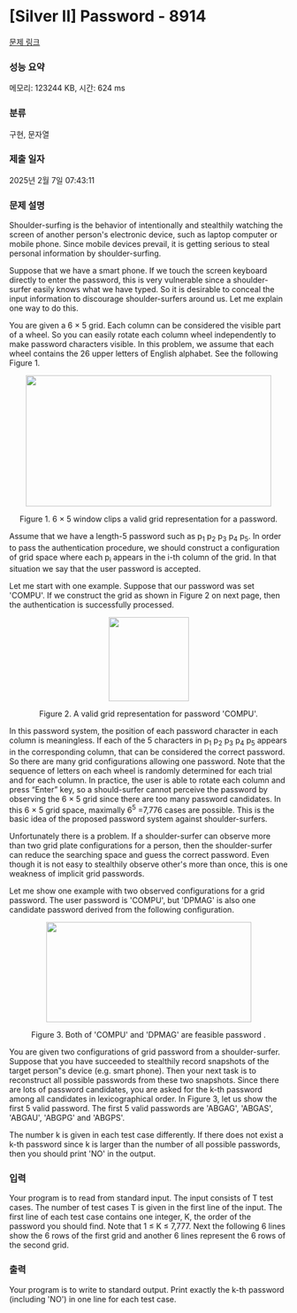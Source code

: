 # [Silver II] Password - 8914 

[문제 링크](https://www.acmicpc.net/problem/8914) 

### 성능 요약

메모리: 123244 KB, 시간: 624 ms

### 분류

구현, 문자열

### 제출 일자

2025년 2월 7일 07:43:11

### 문제 설명

<p>Shoulder-surfing is the behavior of intentionally and stealthily watching the screen of another person's electronic device, such as laptop computer or mobile phone. Since mobile devices prevail, it is getting serious to steal personal information by shoulder-surfing.</p>

<p>Suppose that we have a smart phone. If we touch the screen keyboard directly to enter the password, this is very vulnerable since a shoulder-surfer easily knows what we have typed. So it is desirable to conceal the input information to discourage shoulder-surfers around us. Let me explain one way to do this.</p>

<p>You are given a 6 × 5 grid. Each column can be considered the visible part of a wheel. So you can easily rotate each column wheel independently to make password characters visible. In this problem, we assume that each wheel contains the 26 upper letters of English alphabet. See the following Figure 1.</p>

<p style="text-align: center;"><img alt="" src="https://onlinejudgeimages.s3.amazonaws.com/problem/8914/%EC%8A%A4%ED%81%AC%EB%A6%B0%EC%83%B7%202017-01-05%20%EC%98%A4%ED%9B%84%204.21.32.png" style="height:237px; width:444px"></p>

<p style="text-align: center;">Figure 1. 6 × 5 window clips a valid grid representation for a password.</p>

<p>Assume that we have a length-5 password such as p<sub>1</sub> p<sub>2</sub> p<sub>3</sub> p<sub>4</sub> p<sub>5</sub>. In order to pass the authentication procedure, we should construct a configuration of grid space where each p<sub>i</sub> appears in the i-th column of the grid. In that situation we say that the user password is accepted.</p>

<p>Let me start with one example. Suppose that our password was set 'COMPU'. If we construct the grid as shown in Figure 2 on next page, then the authentication is successfully processed. </p>

<p style="text-align: center;"><img alt="" src="https://onlinejudgeimages.s3.amazonaws.com/problem/8914/%EC%8A%A4%ED%81%AC%EB%A6%B0%EC%83%B7%202017-01-05%20%EC%98%A4%ED%9B%84%204.23.19.png" style="height:152px; width:145px"></p>

<p style="text-align: center;">Figure 2. A valid grid representation for password 'COMPU'.</p>

<p>In this password system, the position of each password character in each column is meaningless. If each of the 5 characters in p<sub>1</sub> p<sub>2</sub> p<sub>3</sub> p<sub>4</sub> p<sub>5</sub> appears in the corresponding column, that can be considered the correct password. So there are many grid configurations allowing one password. Note that the sequence of letters on each wheel is randomly determined for each trial and for each column. In practice, the user is able to rotate each column and press “Enter” key, so a should-surfer cannot perceive the password by observing the 6 × 5 grid since there are too many password candidates. In this 6 × 5 grid space, maximally 6<sup>5</sup> =7,776 cases are possible. This is the basic idea of the proposed password system against shoulder-surfers.</p>

<p>Unfortunately there is a problem. If a shoulder-surfer can observe more than two grid plate configurations for a person, then the shoulder-surfer can reduce the searching space and guess the correct password. Even though it is not easy to stealthily observe other's more than once, this is one weakness of implicit grid passwords.</p>

<p>Let me show one example with two observed configurations for a grid password. The user password is 'COMPU', but 'DPMAG' is also one candidate password derived from the following configuration.</p>

<p style="text-align: center;"><img alt="" src="https://onlinejudgeimages.s3.amazonaws.com/problem/8914/%EC%8A%A4%ED%81%AC%EB%A6%B0%EC%83%B7%202017-01-05%20%EC%98%A4%ED%9B%84%204.24.52.png" style="height:181px; width:371px"></p>

<p style="text-align: center;">Figure 3. Both of 'COMPU' and 'DPMAG' are feasible password .</p>

<p>You are given two configurations of grid password from a shoulder-surfer. Suppose that you have succeeded to stealthily record snapshots of the target person‟s device (e.g. smart phone). Then your next task is to reconstruct all possible passwords from these two snapshots. Since there are lots of password candidates, you are asked for the k-th password among all candidates in lexicographical order. In Figure 3, let us show the first 5 valid password. The first 5 valid passwords are 'ABGAG', 'ABGAS', 'ABGAU', 'ABGPG' and 'ABGPS'.</p>

<p>The number k is given in each test case differently. If there does not exist a k-th password since k is larger than the number of all possible passwords, then you should print 'NO' in the output.</p>

### 입력 

 <p>Your program is to read from standard input. The input consists of T test cases. The number of test cases T is given in the first line of the input. The first line of each test case contains one integer, K, the order of the password you should find. Note that 1 ≤ K ≤ 7,777. Next the following 6 lines show the 6 rows of the first grid and another 6 lines represent the 6 rows of the second grid.</p>

### 출력 

 <p>Your program is to write to standard output. Print exactly the k-th password (including 'NO') in one line for each test case. </p>

